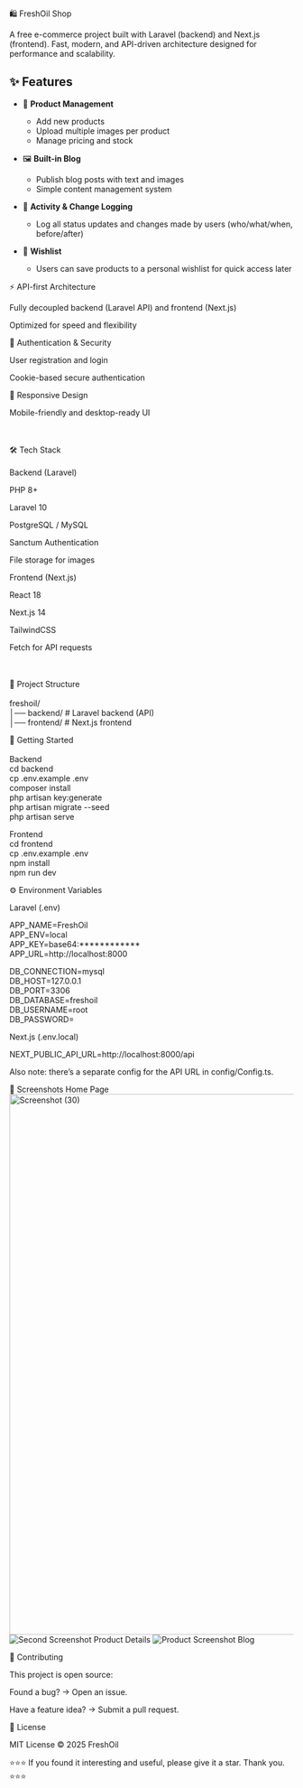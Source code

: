 🛍️ FreshOil Shop

A free e-commerce project built with Laravel (backend) and Next.js (frontend).
Fast, modern, and API-driven architecture designed for performance and scalability.

## ✨ Features

- 🛒 **Product Management**
  - Add new products
  - Upload multiple images per product
  - Manage pricing and stock

- 🖼️ **Built-in Blog**
  - Publish blog posts with text and images
  - Simple content management system

- 🧾 **Activity & Change Logging**
  - Log all status updates and changes made by users (who/what/when, before/after)

- 💖 **Wishlist**
  - Users can save products to a personal wishlist for quick access later


⚡ API-first Architecture

Fully decoupled backend (Laravel API) and frontend (Next.js)

Optimized for speed and flexibility

🔐 Authentication & Security

User registration and login

Cookie-based secure authentication

📱 Responsive Design

Mobile-friendly and desktop-ready UI
<br/>
<br/>
<br/>

🛠️ Tech Stack
<br/>
<br/>
Backend (Laravel)

PHP 8+

Laravel 10

PostgreSQL / MySQL

Sanctum Authentication

File storage for images

Frontend (Next.js)

React 18

Next.js 14

TailwindCSS

Fetch for API requests
<br/>
<br/>
<br/>

📂 Project Structure
<br/>
<br/>
freshoil/
<br/>
│── backend/   # Laravel backend (API)
<br/>
│── frontend/  # Next.js frontend

🚀 Getting Started
<br/>
<br/>
Backend
<br/>
cd backend
<br/>
cp .env.example .env
<br/>
composer install
<br/>
php artisan key:generate
<br/>
php artisan migrate --seed
<br/>
php artisan serve
<br/>

Frontend
<br/>
cd frontend
<br/>
cp .env.example .env
<br/>
npm install
<br/>
npm run dev
<br/>

⚙️ Environment Variables
<br/>

Laravel (.env)
<br/>

APP_NAME=FreshOil
<br/>
APP_ENV=local
<br/>
APP_KEY=base64:************
<br/>
APP_URL=http://localhost:8000
<br/>

DB_CONNECTION=mysql
<br/>
DB_HOST=127.0.0.1
<br/>
DB_PORT=3306
<br/>
DB_DATABASE=freshoil
<br/>
DB_USERNAME=root
<br/>
DB_PASSWORD=
<br/>


Next.js (.env.local)
<br/>

NEXT_PUBLIC_API_URL=http://localhost:8000/api
<br/>


Also note: there’s a separate config for the API URL in config/Config.ts.
<br/>




📸 Screenshots
Home Page
<img width="1748" height="958" alt="Screenshot (30)" src="https://github.com/user-attachments/assets/6095011a-8696-4d6e-a064-9cdefa4c89c2" /> <img alt="Second Screenshot" src="https://github.com/user-attachments/assets/f0f5277a-267a-405d-bd1c-b372a9be5deb" />
Product Details
<img alt="Product Screenshot" src="https://github.com/user-attachments/assets/cc2480d8-0847-4334-9d96-27bcfb8317ba" />
Blog

🤝 Contributing

This project is open source:

Found a bug? → Open an issue.

Have a feature idea? → Submit a pull request.

📜 License

MIT License © 2025 FreshOil

⭐⭐⭐ If you found it interesting and useful, please give it a star. Thank you. ⭐⭐⭐
